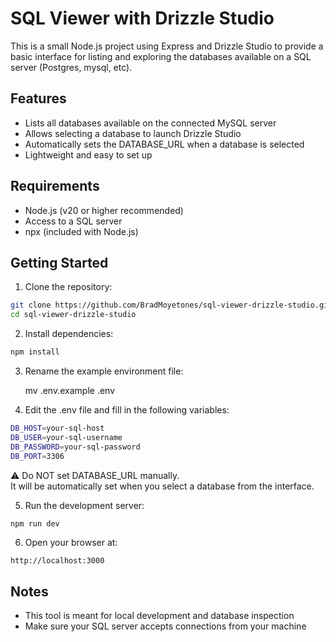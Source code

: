 # SQL Viewer with Drizzle Studio

This is a small Node.js project using Express and Drizzle Studio to provide a basic interface for listing and exploring the databases available on a SQL server (Postgres, mysql, etc).

## Features

- Lists all databases available on the connected MySQL server  
- Allows selecting a database to launch Drizzle Studio  
- Automatically sets the DATABASE_URL when a database is selected  
- Lightweight and easy to set up  

## Requirements

- Node.js (v20 or higher recommended)
- Access to a SQL server
- npx (included with Node.js)

## Getting Started

1. Clone the repository:

```bash
git clone https://github.com/BradMoyetones/sql-viewer-drizzle-studio.git
cd sql-viewer-drizzle-studio
```

2. Install dependencies:

```bash
npm install
```

3. Rename the example environment file:

   mv .env.example .env

4. Edit the .env file and fill in the following variables:

```bash
DB_HOST=your-sql-host
DB_USER=your-sql-username
DB_PASSWORD=your-sql-password
DB_PORT=3306
```

   ⚠️ Do NOT set DATABASE_URL manually.  
   It will be automatically set when you select a database from the interface.

5. Run the development server:
```bash
npm run dev
````

6. Open your browser at:  

`http://localhost:3000`

## Notes

- This tool is meant for local development and database inspection  
- Make sure your SQL server accepts connections from your machine  
